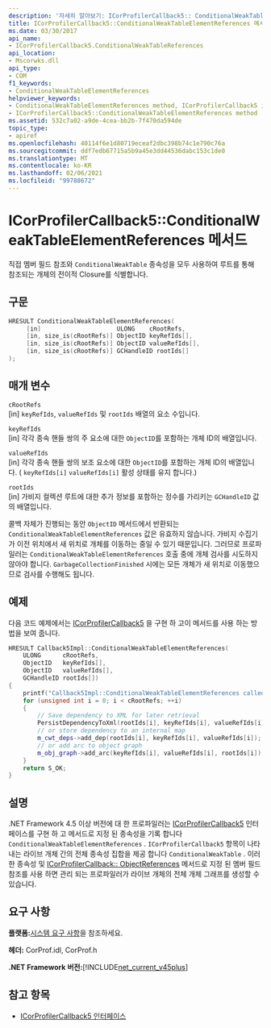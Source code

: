 ```yaml
---
description: '자세히 알아보기: ICorProfilerCallback5:: ConditionalWeakTableElementReferences 메서드'
title: ICorProfilerCallback5::ConditionalWeakTableElementReferences 메서드
ms.date: 03/30/2017
api_name:
- ICorProfilerCallback5.ConditionalWeakTableReferences
api_location:
- Mscorwks.dll
api_type:
- COM
f1_keywords:
- ConditionalWeakTableElementReferences
helpviewer_keywords:
- ConditionalWeakTableElementReferences method, ICorProfilerCallback5 interface [.NET Framework profiling]
- ICorProfilerCallback5::ConditionalWeakTableElementReferences method [.NET Framework profiling]
ms.assetid: 532c7a02-a9de-4cea-bb2b-7f470da594de
topic_type:
- apiref
ms.openlocfilehash: 40114f6e1d80719eceaf2dbc398b74c1e790c76a
ms.sourcegitcommit: ddf7edb67715a5b9a45e3dd44536dabc153c1de0
ms.translationtype: MT
ms.contentlocale: ko-KR
ms.lasthandoff: 02/06/2021
ms.locfileid: "99788672"
---
```

# <a name="icorprofilercallback5conditionalweaktableelementreferences-method"></a>ICorProfilerCallback5::ConditionalWeakTableElementReferences 메서드

직접 멤버 필드 참조와 `ConditionalWeakTable` 종속성을 모두 사용하여 루트를 통해 참조되는 개체의 전이적 Closure를 식별합니다.

## <a name="syntax"></a>구문

```cpp
HRESULT ConditionalWeakTableElementReferences(
     [in]                     ULONG    cRootRefs,
     [in, size_is(cRootRefs)] ObjectID keyRefIds[],
     [in, size_is(cRootRefs)] ObjectID valueRefIds[],
     [in, size_is(cRootRefs)] GCHandleID rootIds[]
);
```

## <a name="parameters"></a>매개 변수

`cRootRefs`\
[in] `keyRefIds`, `valueRefIds` 및 `rootIds` 배열의 요소 수입니다.

`keyRefIds`\
[in] 각각 종속 핸들 쌍의 주 요소에 대한 `ObjectID`를 포함하는 개체 ID의 배열입니다.

`valueRefIds`\
[in] 각각 종속 핸들 쌍의 보조 요소에 대한 `ObjectID`를 포함하는 개체 ID의 배열입니다. ( `keyRefIds[i]` `valueRefIds[i]` 활성 상태를 유지 합니다.)

`rootIds`\
[in] 가비지 컬렉션 루트에 대한 추가 정보를 포함하는 정수를 가리키는 `GCHandleID` 값의 배열입니다.

콜백 자체가 진행되는 동안 `ObjectID` 메서드에서 반환되는 `ConditionalWeakTableElementReferences` 값은 유효하지 않습니다. 가비지 수집기가 이전 위치에서 새 위치로 개체를 이동하는 중일 수 있기 때문입니다. 그러므로 프로파일러는 `ConditionalWeakTableElementReferences` 호출 중에 개체 검사를 시도하지 않아야 합니다. `GarbageCollectionFinished` 시에는 모든 개체가 새 위치로 이동했으므로 검사를 수행해도 됩니다.

## <a name="example"></a>예제

다음 코드 예제에서는 [ICorProfilerCallback5](icorprofilercallback5-interface.md) 을 구현 하 고이 메서드를 사용 하는 방법을 보여 줍니다.

```cpp
HRESULT Callback5Impl::ConditionalWeakTableElementReferences(
    ULONG      cRootRefs,
    ObjectID   keyRefIds[],
    ObjectID   valueRefIds[],
    GCHandleID rootIds[])
{
    printf("Callback5Impl::ConditionalWeakTableElementReferences called\n");
    for (unsigned int i = 0; i < cRootRefs; ++i)
    {
        // Save dependency to XML for later retrieval
        PersistDependencyToXml(rootIds[i], keyRefIds[i], valueRefIds[i]);
        // or store dependency to an internal map
        m_cwt_deps->add_dep(rootIds[i], keyRefIds[i], valueRefIds[i]);
        // or add arc to object graph
        m_obj_graph->add_arc(keyRefIds[i], valueRefIds[i], rootIds[i]);
    }
    return S_OK;
}
```

## <a name="remarks"></a>설명

.NET Framework 4.5 이상 버전에 대 한 프로파일러는 [ICorProfilerCallback5](icorprofilercallback5-interface.md) 인터페이스를 구현 하 고 메서드로 지정 된 종속성을 기록 합니다 `ConditionalWeakTableElementReferences` . `ICorProfilerCallback5` 항목이 나타내는 라이브 개체 간의 전체 종속성 집합을 제공 합니다 `ConditionalWeakTable` . 이러한 종속성 및 [ICorProfilerCallback:: ObjectReferences](icorprofilercallback-objectreferences-method.md) 메서드로 지정 된 멤버 필드 참조를 사용 하면 관리 되는 프로파일러가 라이브 개체의 전체 개체 그래프를 생성할 수 있습니다.

## <a name="requirements"></a>요구 사항

**플랫폼:**[시스템 요구 사항](../../get-started/system-requirements.md)을 참조하세요.

**헤더:** CorProf.idl, CorProf.h

**.NET Framework 버전:**[!INCLUDE[net_current_v45plus](../../../../includes/net-current-v45plus-md.md)]

## <a name="see-also"></a>참고 항목

- [ICorProfilerCallback5 인터페이스](icorprofilercallback5-interface.md)
